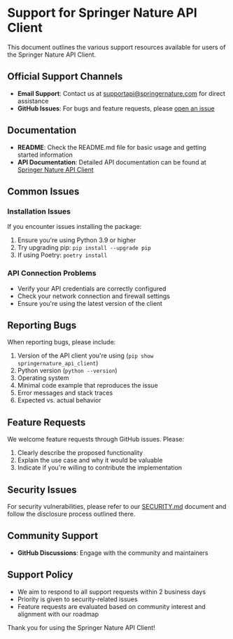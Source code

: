 # Support for Springer Nature API Client

This document outlines the various support resources available for users of the Springer Nature API Client.

## Official Support Channels

- **Email Support**: Contact us at supportapi@springernature.com for direct assistance
- **GitHub Issues**: For bugs and feature requests, please [open an issue](https://github.com/springernature/springernature_api_client/issues/new/choose)

## Documentation

- **README**: Check the README.md file for basic usage and getting started information
- **API Documentation**: Detailed API documentation can be found at [Springer Nature API Client](https://dev.springernature.com/docs/python-api-wrapper/)

## Common Issues

### Installation Issues

If you encounter issues installing the package:

1. Ensure you're using Python 3.9 or higher
2. Try upgrading pip: `pip install --upgrade pip`
3. If using Poetry: `poetry install`

### API Connection Problems

- Verify your API credentials are correctly configured
- Check your network connection and firewall settings
- Ensure you're using the latest version of the client

## Reporting Bugs

When reporting bugs, please include:

1. Version of the API client you're using (`pip show springernature_api_client`)
2. Python version (`python --version`)
3. Operating system
4. Minimal code example that reproduces the issue
5. Error messages and stack traces
6. Expected vs. actual behavior

## Feature Requests

We welcome feature requests through GitHub issues. Please:

1. Clearly describe the proposed functionality
2. Explain the use case and why it would be valuable
3. Indicate if you're willing to contribute the implementation

## Security Issues

For security vulnerabilities, please refer to our [SECURITY.md](SECURITY.md) document and follow the disclosure process outlined there.

## Community Support

- **GitHub Discussions**: Engage with the community and maintainers

## Support Policy

- We aim to respond to all support requests within 2 business days
- Priority is given to security-related issues
- Feature requests are evaluated based on community interest and alignment with our roadmap

Thank you for using the Springer Nature API Client!